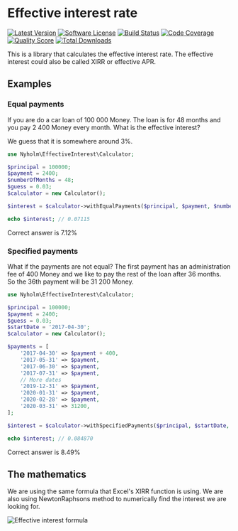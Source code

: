 # Effective interest rate

[![Latest Version](https://img.shields.io/github/release/nyholm/effective-interest-rate.svg?style=flat-square)](https://github.com/nyholm/effective-interest-rate/releases)
[![Software License](https://img.shields.io/badge/license-MIT-brightgreen.svg?style=flat-square)](LICENSE)
[![Build Status](https://img.shields.io/travis/Nyholm/effective-interest-rate.svg?style=flat-square)](https://travis-ci.org/Nyholm/effective-interest-rate)
[![Code Coverage](https://img.shields.io/scrutinizer/coverage/g/nyholm/effective-interest-rate.svg?style=flat-square)](https://scrutinizer-ci.com/g/nyholm/effective-interest-rate)
[![Quality Score](https://img.shields.io/scrutinizer/g/nyholm/effective-interest-rate.svg?style=flat-square)](https://scrutinizer-ci.com/g/nyholm/effective-interest-rate)
[![Total Downloads](https://img.shields.io/packagist/dt/nyholm/effective-interest-rate.svg?style=flat-square)](https://packagist.org/packages/nyholm/effective-interest-rate)

This is a library that calculates the effective interest rate. The effective interest could also be called XIRR or
effective APR.

## Examples

### Equal payments

If you are do a car loan of 100 000 Money. The loan is for 48 months and you pay 2 400 Money every month. What is the 
effective interest?

We guess that it is somewhere around 3%. 

```php
use Nyholm\EffectiveInterest\Calculator;

$principal = 100000;
$payment = 2400;
$numberOfMonths = 48;
$guess = 0.03;
$calculator = new Calculator();

$interest = $calculator->withEqualPayments($principal, $payment, $numberOfMonths, $guess);

echo $interest; // 0.07115
```

Correct answer is 7.12%

### Specified payments

What if the payments are not equal? The first payment has an administration fee of 400 Money and we like to pay the rest
of the loan after 36 months. So the 36th payment will be 31 200 Money. 

```php
use Nyholm\EffectiveInterest\Calculator;

$principal = 100000;
$payment = 2400;
$guess = 0.03;
$startDate = '2017-04-30';
$calculator = new Calculator();

$payments = [
    '2017-04-30' => $payment + 400,
    '2017-05-31' => $payment,
    '2017-06-30' => $payment,
    '2017-07-31' => $payment,
    // More dates
    '2019-12-31' => $payment,
    '2020-01-31' => $payment,
    '2020-02-28' => $payment,
    '2020-03-31' => 31200,
];

$interest = $calculator->withSpecifiedPayments($principal, $startDate, $payments, $guess);

echo $interest; // 0.084870
```

Correct answer is 8.49%

## The mathematics

We are using the same formula that Excel's XIRR function is using. We are also using NewtonRaphsons method to numerically
find the interest we are looking for. 

![Effective interest formula](https://raw.githubusercontent.com/Nyholm/effective-interest-rate/master/doc/images/xirr_equation.png)

